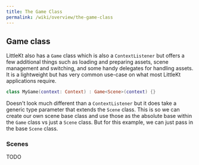 ```yaml
---
title: The Game Class
permalink: /wiki/overview/the-game-class
---
```


## Game class

LittleKt also has a `Game` class which is also a `ContextListener` but offers a few additional things such as loading and preparing assets, scene management and switching, and some handy delegates for handling assets. It is a lightweight but has very common use-case on what most LittleKt applications require.

```kotlin
class MyGame(context: Context) : Game<Scene>(context) {}
```

Doesn't look much different than a `ContextListener` but it does take a generic type parameter that extends the `Scene` class. This is so we can create our own scene base class and use those as the absolute base within the `Game` class vs just a `Scene` class. But for this example, we can just pass in the base `Scene` class.

### Scenes

TODO
